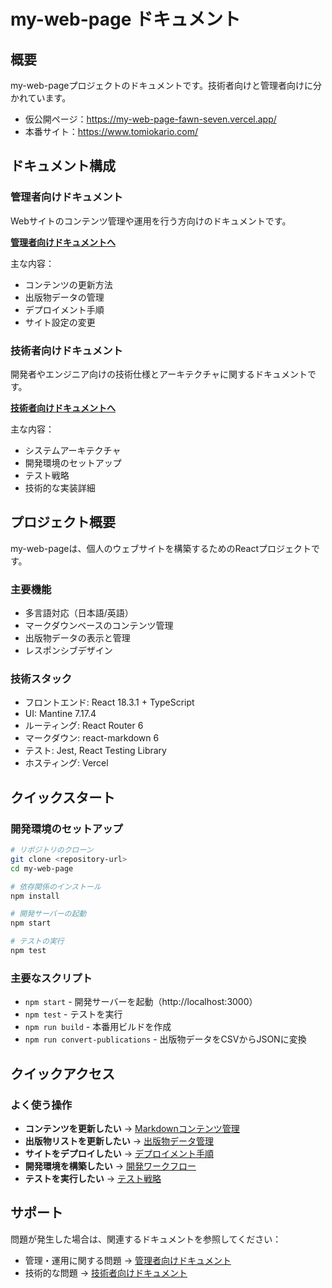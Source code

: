 # my-web-page ドキュメント

## 概要

my-web-pageプロジェクトのドキュメントです。技術者向けと管理者向けに分かれています。

- 仮公開ページ：https://my-web-page-fawn-seven.vercel.app/
- 本番サイト：https://www.tomiokario.com/

## ドキュメント構成

### 管理者向けドキュメント

Webサイトのコンテンツ管理や運用を行う方向けのドキュメントです。

**[管理者向けドキュメントへ](./admin/README.md)**

主な内容：
- コンテンツの更新方法
- 出版物データの管理
- デプロイメント手順
- サイト設定の変更

### 技術者向けドキュメント

開発者やエンジニア向けの技術仕様とアーキテクチャに関するドキュメントです。

**[技術者向けドキュメントへ](./technical/README.md)**

主な内容：
- システムアーキテクチャ
- 開発環境のセットアップ
- テスト戦略
- 技術的な実装詳細

## プロジェクト概要

my-web-pageは、個人のウェブサイトを構築するためのReactプロジェクトです。

### 主要機能

- 多言語対応（日本語/英語）
- マークダウンベースのコンテンツ管理
- 出版物データの表示と管理
- レスポンシブデザイン

### 技術スタック

- フロントエンド: React 18.3.1 + TypeScript
- UI: Mantine 7.17.4
- ルーティング: React Router 6
- マークダウン: react-markdown 6
- テスト: Jest, React Testing Library
- ホスティング: Vercel

## クイックスタート

### 開発環境のセットアップ

```bash
# リポジトリのクローン
git clone <repository-url>
cd my-web-page

# 依存関係のインストール
npm install

# 開発サーバーの起動
npm start

# テストの実行
npm test
```

### 主要なスクリプト

- `npm start` - 開発サーバーを起動（http://localhost:3000）
- `npm test` - テストを実行
- `npm run build` - 本番用ビルドを作成
- `npm run convert-publications` - 出版物データをCSVからJSONに変換

## クイックアクセス

### よく使う操作

- **コンテンツを更新したい** → [Markdownコンテンツ管理](./admin/markdown-content.md)
- **出版物リストを更新したい** → [出版物データ管理](./admin/publications-management.md)
- **サイトをデプロイしたい** → [デプロイメント手順](./admin/deployment-guide.md)
- **開発環境を構築したい** → [開発ワークフロー](./technical/development-workflow.md)
- **テストを実行したい** → [テスト戦略](./technical/testing-strategy.md)

## サポート

問題が発生した場合は、関連するドキュメントを参照してください：

- 管理・運用に関する問題 → [管理者向けドキュメント](./admin/README.md)
- 技術的な問題 → [技術者向けドキュメント](./technical/README.md)